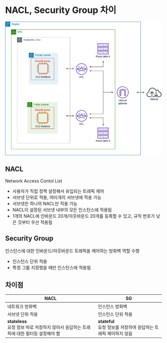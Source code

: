 # NACL, Security Group 차이
![Alt text](../img/nacl_sg_example.png)

## NACL
Network Access Contol List

* 사용자가 직접 정책 설정해서 유입되는 트래픽 제어
* 서브넷 단위로 적용, 여러개의 서브넷에 적용 가능
* 서브넷은 하나의 NACL만 적용 가능
* NACL이 설정된 서브넷 내부의 모든 인스턴스에 적용됨
* 1개의 NACL에 인바운드 20개/아웃바운드 20개를 등록할 수 있고, 규칙 번호가 낮은 것부터 우선 적용됨
## Security Group
인스턴스에 대한 인바운드/아웃바운드 트래픽을 제어하는 방화벽 역할 수행

* 인스턴스 단위 적용
* 특정 그룹 지정했을 때만 인스턴스에 적용됨

## 차이점
|NACL|SG|
|---|---|
|네트워크 방화벽|인스턴스 방화벽|
|서브넷 단위 적용|인스턴스 단위 적용|
|**stateless**<br>요청 정보 따로 저장하지 않아서 응답하는 트래픽에 대한 필터링 설정해야 함|**stateful**<br>요청 정보를 저장하여 응답하는 트래픽 제어하지 않음|